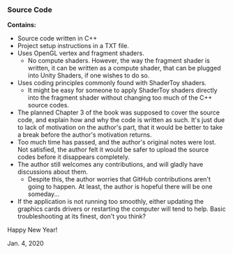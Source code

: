 ### Source Code

**Contains:**

* Source code written in C++
* Project setup instructions in a TXT file.
* Uses OpenGL vertex and fragment shaders.
	* No compute shaders. However, the way the fragment shader is written, it can be written as a compute shader, that can be plugged into Unity Shaders, if one wishes to do so.
* Uses coding principles commonly found with ShaderToy shaders.
	* It might be easy for someone to apply ShaderToy shaders directly into the fragment shader without changing too much of the C++ source codes.
* The planned Chapter 3 of the book was supposed to cover the source code, and explain how and why the code is written as such. It's just due to lack of motivation on the author's part, that it would be better to take a break before the author's motivation returns.
* Too much time has passed, and the author's original notes were lost. Not satisfied, the author felt it would be safer to upload the source codes before it disappears completely.
* The author still welcomes any contributions, and will gladly have discussions about them.
	* Despite this, the author worries that GitHub contributions aren't going to happen. At least, the author is hopeful there will be one someday...
* If the application is not running too smoothly, either updating the graphics cards drivers or restarting the computer will tend to help. Basic troubleshooting at its finest, don't you think?

Happy New Year!

Jan. 4, 2020